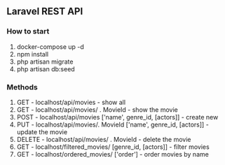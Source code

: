 ## Laravel REST API
### How to start

1. docker-compose up -d
2. npm install
3. php artisan migrate
4. php artisan db:seed

### Methods

1. GET - localhost/api/movies - show all
2. GET - localhost/api/movies/ . MovieId - show the movie
3. POST - localhost/api/movies ['name', genre_id, [actors]] - create new
4. PUT - localhost/api/movies/. MovieId ['name', genre_id, [actors]] - update the movie
5. DELETE - localhost/api/movies/ . MovieId - delete the movie
6. GET - localhost/filtered_movies/ [genre_id, [actors]] - filter movies
7. GET - localhost/ordered_movies/ ['order'] - order movies by name
